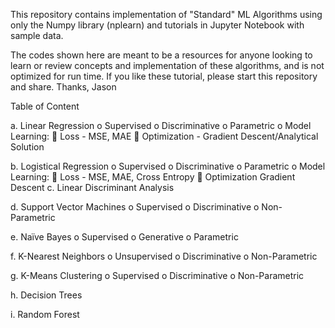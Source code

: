 This repository contains implementation of "Standard" ML Algorithms using only the Numpy library (nplearn) and tutorials in Jupyter Notebook with sample data. 

The codes shown here are meant to be a resources for anyone looking to learn or review concepts and implementation of these algorithms, and is not optimized for run time. If you like these tutorial, please start this repository and share. Thanks, Jason 

Table of Content

a.	Linear Regression
o	Supervised
o	Discriminative
o	Parametric
o	Model Learning:
	Loss - MSE, MAE
	Optimization - Gradient Descent/Analytical Solution

b.	Logistical Regression
o	Supervised
o	Discriminative
o	Parametric
o	Model Learning:
	Loss - MSE, MAE, Cross Entropy
	Optimization Gradient Descent
c.	Linear Discriminant Analysis

d.	Support Vector Machines
o	Supervised
o	Discriminative
o	Non-Parametric

e.	Naïve Bayes
o	Supervised
o	Generative
o	Parametric

f.	K-Nearest Neighbors
o	Unsupervised
o	Discriminative
o	Non-Parametric

g.	K-Means Clustering
o	Supervised
o	Discriminative
o	Non-Parametric

h.	Decision Trees

i.	Random Forest

